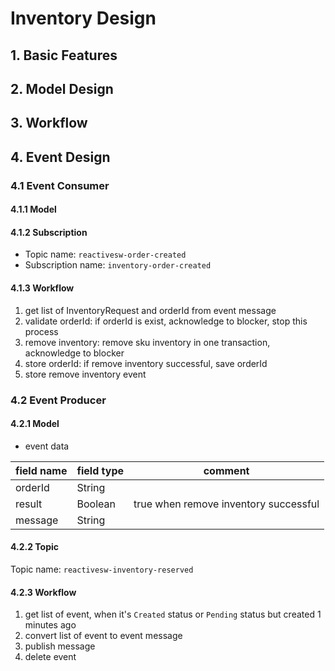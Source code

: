 # Inventory Design

## 1. Basic Features

## 2. Model Design

## 3. Workflow

## 4. Event Design

### 4.1 Event Consumer

#### 4.1.1 Model

#### 4.1.2 Subscription

* Topic name: `reactivesw-order-created`
* Subscription name: `inventory-order-created`

#### 4.1.3 Workflow

1. get list of InventoryRequest and orderId from event message
2. validate orderId: if orderId is exist, acknowledge to blocker, stop this process
3. remove inventory: remove sku inventory in one transaction, acknowledge to blocker
4. store orderId: if remove inventory successful, save orderId
5. store remove inventory event

### 4.2 Event Producer

#### 4.2.1 Model

* event data

| field name | field type | comment |
|---|---|---|
| orderId | String | |
| result | Boolean  | true when remove inventory successful |
| message | String | |

#### 4.2.2 Topic

Topic name: `reactivesw-inventory-reserved`

#### 4.2.3 Workflow

1. get list of event, when it's `Created` status or `Pending` status but created 1 minutes ago
2. convert list of event to event message
3. publish message
4. delete event